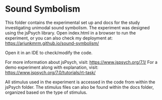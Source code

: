 # Sound Symbolism

This folder contains the experimental set up and docs for the study investigating unimodal sound symbolism. The experiment was designed using the jsPsych library. Open index.html in a browser to run the experiment, or you can also check my deployment at: https://arjunkmrm.github.io/sound-symbolism/

Open it in an IDE to check/modify the code.

For more information about jsPsych, visit: https://www.jspsych.org/7.1/
For a demo experiment along with explanation, visit: https://www.jspsych.org/7.0/tutorials/rt-task/

All stimulus used in the experiment is accessed in the code from within the jsPsych folder. The stimulus files can also be found within the docs folder, organized based on the type of stimulus.

